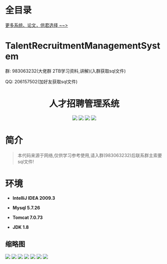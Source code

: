 # 全目录

[更多系统、论文，供君选择 ~~>](https://www.yuque.com/wisebit/blog)

# TalentRecruitmentManagementSystem

<p>群: 983063232(大佬群 2TB学习资料,讲解)(入群获取sql文件)</p>
<p>QQ: 206157502(加好友获取sql文件)</p>

<p><h1 align="center">人才招聘管理系统</h1></p>


<p align="center">
	<img src="https://img.shields.io/badge/jdk-1.8-orange.svg"/>
    <img src="https://img.shields.io/badge/spring-5.x-lightgrey.svg"/>
    <img src="https://img.shields.io/badge/springmvc-3.x-blue.svg"/>
    <img src="https://img.shields.io/badge/mybatis-3.x-yellow.svg"/>
</p>

# 简介


> 本代码来源于网络,仅供学习参考使用,请入群(983063232)后联系群主索要sql文件!



# 环境

- <b>IntelliJ IDEA 2009.3</b>

- <b>Mysql 5.7.26</b>

- <b>Tomcat 7.0.73</b>

- <b>JDK 1.8</b>




## 缩略图

![](https://bitwise.oss-cn-heyuan.aliyuncs.com/2024/9/10/5675c2b2-3cbd-4aa2-90a8-a928ea815677.png)
![](https://bitwise.oss-cn-heyuan.aliyuncs.com/2024/9/10/1237ba00-9916-4750-b015-3bc4b345516e.png)
![](https://bitwise.oss-cn-heyuan.aliyuncs.com/2024/9/10/ef2060e2-f581-4173-82a0-77da00f32196.png)
![](https://bitwise.oss-cn-heyuan.aliyuncs.com/2024/9/10/10b6ba29-609a-41e0-8366-ec5338d66a69.png)
![](https://bitwise.oss-cn-heyuan.aliyuncs.com/2024/9/10/d9edf98b-50e8-4c77-bd05-34add5b5bb67.png)
![](https://bitwise.oss-cn-heyuan.aliyuncs.com/2024/9/10/21ab5c7b-1abf-4c96-a6e0-fd73a3b099f3.png)
![](https://bitwise.oss-cn-heyuan.aliyuncs.com/2024/9/10/927bfc1e-7e4b-4aa9-9c85-b8f49b05d226.png)




